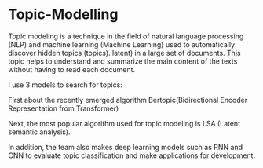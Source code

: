 # Topic-Modelling
Topic modeling is a technique in the field of natural language processing (NLP) and machine learning (Machine Learning) used to automatically discover hidden topics (topics). latent) in a large set of documents. This topic helps to understand and summarize the main content of the texts without having to read each document.

I use 3 models to search for topics: 

First about the recently emerged algorithm Bertopic(Bidirectional Encoder Representation from Transformer)

Next, the most popular algorithm used for topic modeling is LSA (Latent semantic analysis).

In addition, the team also makes deep learning models such as RNN and CNN to evaluate topic classification and make applications for development.
